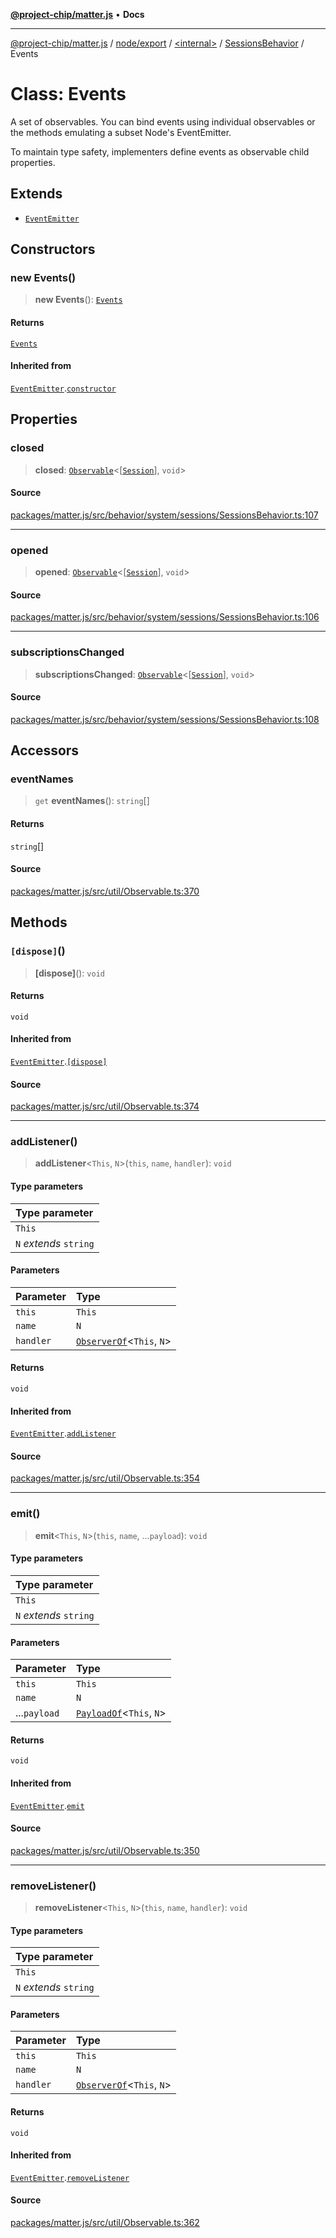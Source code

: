 [**@project-chip/matter.js**](../../../../../../README.md) • **Docs**

***

[@project-chip/matter.js](../../../../../../modules.md) / [node/export](../../../../README.md) / [\<internal\>](../../../README.md) / [SessionsBehavior](../README.md) / Events

# Class: Events

A set of observables.  You can bind events using individual observables or the methods emulating a subset Node's
EventEmitter.

To maintain type safety, implementers define events as observable child properties.

## Extends

- [`EventEmitter`](../../../../../../util/export/classes/EventEmitter.md)

## Constructors

### new Events()

> **new Events**(): [`Events`](Events.md)

#### Returns

[`Events`](Events.md)

#### Inherited from

[`EventEmitter`](../../../../../../util/export/classes/EventEmitter.md).[`constructor`](../../../../../../util/export/classes/EventEmitter.md#constructors)

## Properties

### closed

> **closed**: [`Observable`](../../../../../../util/export/interfaces/Observable.md)\<[[`Session`](../interfaces/Session.md)], `void`\>

#### Source

[packages/matter.js/src/behavior/system/sessions/SessionsBehavior.ts:107](https://github.com/project-chip/matter.js/blob/7a8cbb56b87d4ccf34bec5a9a95ab40a1711324f/packages/matter.js/src/behavior/system/sessions/SessionsBehavior.ts#L107)

***

### opened

> **opened**: [`Observable`](../../../../../../util/export/interfaces/Observable.md)\<[[`Session`](../interfaces/Session.md)], `void`\>

#### Source

[packages/matter.js/src/behavior/system/sessions/SessionsBehavior.ts:106](https://github.com/project-chip/matter.js/blob/7a8cbb56b87d4ccf34bec5a9a95ab40a1711324f/packages/matter.js/src/behavior/system/sessions/SessionsBehavior.ts#L106)

***

### subscriptionsChanged

> **subscriptionsChanged**: [`Observable`](../../../../../../util/export/interfaces/Observable.md)\<[[`Session`](../interfaces/Session.md)], `void`\>

#### Source

[packages/matter.js/src/behavior/system/sessions/SessionsBehavior.ts:108](https://github.com/project-chip/matter.js/blob/7a8cbb56b87d4ccf34bec5a9a95ab40a1711324f/packages/matter.js/src/behavior/system/sessions/SessionsBehavior.ts#L108)

## Accessors

### eventNames

> `get` **eventNames**(): `string`[]

#### Returns

`string`[]

#### Source

[packages/matter.js/src/util/Observable.ts:370](https://github.com/project-chip/matter.js/blob/7a8cbb56b87d4ccf34bec5a9a95ab40a1711324f/packages/matter.js/src/util/Observable.ts#L370)

## Methods

### `[dispose]`()

> **\[dispose\]**(): `void`

#### Returns

`void`

#### Inherited from

[`EventEmitter`](../../../../../../util/export/classes/EventEmitter.md).[`[dispose]`](../../../../../../util/export/classes/EventEmitter.md#%5Bdispose%5D)

#### Source

[packages/matter.js/src/util/Observable.ts:374](https://github.com/project-chip/matter.js/blob/7a8cbb56b87d4ccf34bec5a9a95ab40a1711324f/packages/matter.js/src/util/Observable.ts#L374)

***

### addListener()

> **addListener**\<`This`, `N`\>(`this`, `name`, `handler`): `void`

#### Type parameters

| Type parameter |
| :------ |
| `This` |
| `N` *extends* `string` |

#### Parameters

| Parameter | Type |
| :------ | :------ |
| `this` | `This` |
| `name` | `N` |
| `handler` | [`ObserverOf`](../../../../../../util/export/namespaces/EventEmitter/README.md#observerofthise)\<`This`, `N`\> |

#### Returns

`void`

#### Inherited from

[`EventEmitter`](../../../../../../util/export/classes/EventEmitter.md).[`addListener`](../../../../../../util/export/classes/EventEmitter.md#addlistener)

#### Source

[packages/matter.js/src/util/Observable.ts:354](https://github.com/project-chip/matter.js/blob/7a8cbb56b87d4ccf34bec5a9a95ab40a1711324f/packages/matter.js/src/util/Observable.ts#L354)

***

### emit()

> **emit**\<`This`, `N`\>(`this`, `name`, ...`payload`): `void`

#### Type parameters

| Type parameter |
| :------ |
| `This` |
| `N` *extends* `string` |

#### Parameters

| Parameter | Type |
| :------ | :------ |
| `this` | `This` |
| `name` | `N` |
| ...`payload` | [`PayloadOf`](../../../../../../util/export/namespaces/EventEmitter/README.md#payloadofthise)\<`This`, `N`\> |

#### Returns

`void`

#### Inherited from

[`EventEmitter`](../../../../../../util/export/classes/EventEmitter.md).[`emit`](../../../../../../util/export/classes/EventEmitter.md#emit)

#### Source

[packages/matter.js/src/util/Observable.ts:350](https://github.com/project-chip/matter.js/blob/7a8cbb56b87d4ccf34bec5a9a95ab40a1711324f/packages/matter.js/src/util/Observable.ts#L350)

***

### removeListener()

> **removeListener**\<`This`, `N`\>(`this`, `name`, `handler`): `void`

#### Type parameters

| Type parameter |
| :------ |
| `This` |
| `N` *extends* `string` |

#### Parameters

| Parameter | Type |
| :------ | :------ |
| `this` | `This` |
| `name` | `N` |
| `handler` | [`ObserverOf`](../../../../../../util/export/namespaces/EventEmitter/README.md#observerofthise)\<`This`, `N`\> |

#### Returns

`void`

#### Inherited from

[`EventEmitter`](../../../../../../util/export/classes/EventEmitter.md).[`removeListener`](../../../../../../util/export/classes/EventEmitter.md#removelistener)

#### Source

[packages/matter.js/src/util/Observable.ts:362](https://github.com/project-chip/matter.js/blob/7a8cbb56b87d4ccf34bec5a9a95ab40a1711324f/packages/matter.js/src/util/Observable.ts#L362)
